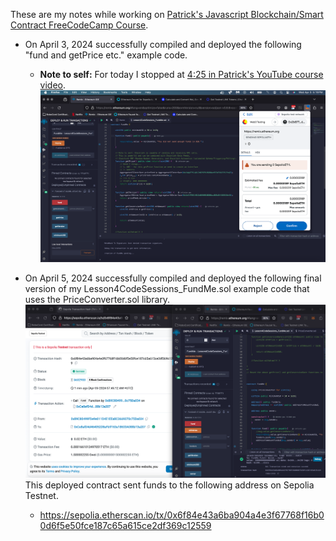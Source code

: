These are my notes while working on [Patrick's Javascript Blockchain/Smart Contract FreeCodeCamp Course](https://www.youtube.com/watch?v=gyMwXuJrbJQ).

- On April 3, 2024 successfully compiled and deployed the following "fund and getPrice etc." example code. 
  - **Note to self:** For today I stopped at [4:25 in Patrick's YouTube course video](https://youtu.be/gyMwXuJrbJQ?t=15902).
![alt text](./notes/image1.png)

- On April 5, 2024 successfully compiled and deployed the following final version of my Lesson4CodeSessions_FundMe.sol example code that uses the PriceConverter.sol library. 
![alt text](./notes/image2.png)
This deployed contract sent funds to the following address on Sepolia Testnet.
  - https://sepolia.etherscan.io/tx/0x6f84e43a6ba904a4e3f67768f16b00d6f5e50fce187c65a615ce2df369c12559
